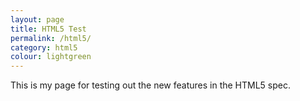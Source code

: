 ```yaml
---
layout: page
title: HTML5 Test  
permalink: /html5/
category: html5
colour: lightgreen
---
```


This is my page for testing out the new features in the HTML5 spec.


